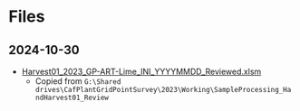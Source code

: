 # Files

## 2024-10-30

- [Harvest01_2023_GP-ART-Lime_INI_YYYYMMDD_Reviewed.xlsm](Harvest01_2023_GP-ART-Lime_INI_YYYYMMDD_Reviewed.xlsm)
  - Copied from `G:\Shared drives\CafPlantGridPointSurvey\2023\Working\SampleProcessing_HandHarvest01_Review`
